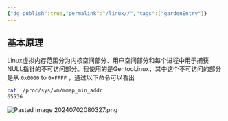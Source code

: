 ```yaml
---
{"dg-publish":true,"permalink":"/linux//","tags":["gardenEntry"]}
---
```



## 基本原理
Linux虚拟内存范围分为内核空间部分、用户空间部分和每个进程中用于捕获NULL指针的不可访问部分。我使用的是GentooLinux，其中这个不可访问的部分是从 `0x0000` to `0xFFFF` ，通过以下命令可以看出
```bash
cat  /proc/sys/vm/mmap_min_addr
65536
```

![Pasted image 20240702080327.png](/img/user/Linux/assert/Pasted%20image%2020240702080327.png)